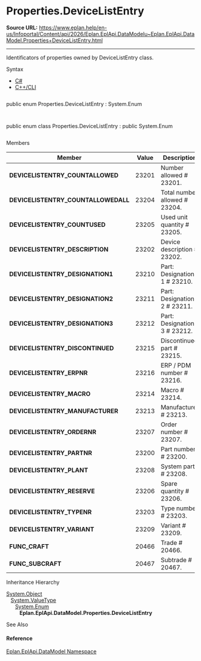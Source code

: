 # Properties.DeviceListEntry

**Source URL:** https://www.eplan.help/en-us/Infoportal/Content/api/2026/Eplan.EplApi.DataModelu~Eplan.EplApi.DataModel.Properties+DeviceListEntry.html

---

Identificators of properties owned by DeviceListEntry class.

Syntax

- [C#](#i-syntax-CS)
- [C++/CLI](#i-syntax-CPP2005)

```
```
public enum Properties.DeviceListEntry : System.Enum
```
```

```
```
public enum class Properties.DeviceListEntry : public System.Enum
```
```

Members

| Member | Value | Description |
| --- | --- | --- |
| **DEVICELISTENTRY\_COUNTALLOWED** | 23201 | Number allowed # 23201. |
| **DEVICELISTENTRY\_COUNTALLOWEDALL** | 23204 | Total number allowed # 23204. |
| **DEVICELISTENTRY\_COUNTUSED** | 23205 | Used unit quantity # 23205. |
| **DEVICELISTENTRY\_DESCRIPTION** | 23202 | Device description # 23202. |
| **DEVICELISTENTRY\_DESIGNATION1** | 23210 | Part: Designation 1 # 23210. |
| **DEVICELISTENTRY\_DESIGNATION2** | 23211 | Part: Designation 2 # 23211. |
| **DEVICELISTENTRY\_DESIGNATION3** | 23212 | Part: Designation 3 # 23212. |
| **DEVICELISTENTRY\_DISCONTINUED** | 23215 | Discontinued part # 23215. |
| **DEVICELISTENTRY\_ERPNR** | 23216 | ERP / PDM number # 23216. |
| **DEVICELISTENTRY\_MACRO** | 23214 | Macro # 23214. |
| **DEVICELISTENTRY\_MANUFACTURER** | 23213 | Manufacturer # 23213. |
| **DEVICELISTENTRY\_ORDERNR** | 23207 | Order number # 23207. |
| **DEVICELISTENTRY\_PARTNR** | 23200 | Part number # 23200. |
| **DEVICELISTENTRY\_PLANT** | 23208 | System part # 23208. |
| **DEVICELISTENTRY\_RESERVE** | 23206 | Spare quantity # 23206. |
| **DEVICELISTENTRY\_TYPENR** | 23203 | Type number # 23203. |
| **DEVICELISTENTRY\_VARIANT** | 23209 | Variant # 23209. |
| **FUNC\_CRAFT** | 20466 | Trade # 20466. |
| **FUNC\_SUBCRAFT** | 20467 | Subtrade # 20467. |

Inheritance Hierarchy

[System.Object](#)  
   [System.ValueType](#)  
      [System.Enum](#)  
         **Eplan.EplApi.DataModel.Properties.DeviceListEntry**

See Also

#### Reference

[Eplan.EplApi.DataModel Namespace](Eplan.EplApi.DataModelu~Eplan.EplApi.DataModel_namespace.html)